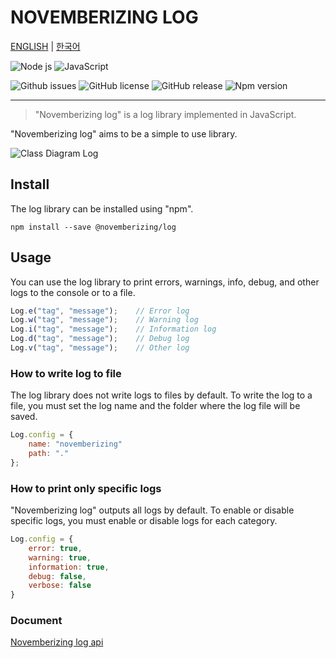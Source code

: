 NOVEMBERIZING LOG
=================

[ENGLISH](https://novemberizing.github.io/log/README.en.html) |
[한국어](https://novemberizing.github.io/log/README.ko.html)

![Node js](https://img.shields.io/badge/Node.js-339933?style=flat-square&logo=Node.js&logoColor=white)
![JavaScript](https://img.shields.io/badge/JavaScript-F7DF1E?style=flat-square&logo=javascript&logoColor=black)

![Github issues](https://img.shields.io/github/issues/novemberizing/log)
![GitHub license](https://img.shields.io/github/license/novemberizing/log)
![GitHub release](https://img.shields.io/github/v/release/novemberizing/log)
![Npm version](https://img.shields.io/npm/v/@novemberizing/log)

----

> "Novemberizing log" is a log library implemented in JavaScript.

"Novemberizing log" aims to be a simple to use library.

![Class Diagram Log](https://novemberizing.github.io/log/assets/images/ClassDiagramLog.jpg)

## Install

The log library can be installed using "npm".

```
npm install --save @novemberizing/log
```

## Usage

You can use the log library to print errors, warnings, info, debug, and other logs to the console or to a file.

```js
Log.e("tag", "message");    // Error log
Log.w("tag", "message");    // Warning log
Log.i("tag", "message");    // Information log
Log.d("tag", "message");    // Debug log
Log.v("tag", "message");    // Other log
```

### How to write log to file

The log library does not write logs to files by default. To write the log to a file, you must set the log name and the folder where the log file will be saved.

```js
Log.config = {
    name: "novemberizing"
    path: "."
};
```

### How to print only specific logs

"Novemberizing log" outputs all logs by default. To enable or disable specific logs, you must enable or disable logs for each category.

```js
Log.config = {
    error: true,
    warning: true,
    information: true,
    debug: false,
    verbose: false
}
```

### Document

[Novemberizing log api](https://novemberizing.github.io/log/api)
